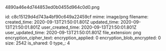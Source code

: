 4890a46e4d744853ed0b0455d964c0d0.png

id: c8c15129d4d743a4bf90c649a22459cf
mime: image/png
filename: 
created_time: 2020-09-13T21:50:01.801Z
updated_time: 2020-09-13T21:50:01.801Z
user_created_time: 2020-09-13T21:50:01.801Z
user_updated_time: 2020-09-13T21:50:01.801Z
file_extension: png
encryption_cipher_text: 
encryption_applied: 0
encryption_blob_encrypted: 0
size: 2542
is_shared: 0
type_: 4